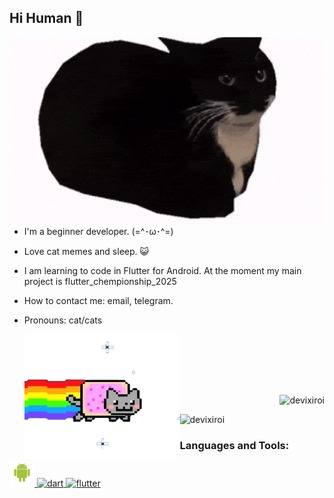## Hi Human 👋

<img align="right" alt="gif" widht="200" height="300" src="https://github.com/devIXiroI/devIXiroI/blob/main/maxwell-%D0%BC%D0%B0%D0%BA%D1%81%D0%B2%D0%B5%D0%BB.gif">

- I'm a beginner developer.  (=^･ω･^=)

- Love cat memes and sleep. 😺

- I am learning to code in Flutter for Android. At the moment my main project is flutter_chempionship_2025

- How to contact me: email, telegram.

- Pronouns: cat/cats
 
  <img align="left" alt="gif" widht="200" height="200" src="https://github.com/devIXiroI/devIXiroI/blob/main/%D0%9D%D0%B0%D0%B9%D0%B4%D0%B5%D0%BD%D0%BE%20%D0%BD%D0%B0%20GIFER.gif">
## ㅤㅤㅤㅤㅤㅤㅤㅤㅤㅤㅤ
ㅤㅤㅤ
<p>&nbsp;<img align="right" src="https://github-readme-stats.vercel.app/api?username=devixiroi&show_icons=true&locale=en" alt="devixiroi" /></p>



<p align="left"> <img src="https://komarev.com/ghpvc/?username=devixiroi&label=Profile%20views&color=0e75b6&style=flat" alt="devixiroi" /> </p>
<h3 align="left">Languages and Tools:</h3>
<p align="left"> <a href="https://developer.android.com" target="_blank" rel="noreferrer"> <img src="https://raw.githubusercontent.com/devicons/devicon/master/icons/android/android-original-wordmark.svg" alt="android" width="40" height="40"/> </a> <a href="https://dart.dev" target="_blank" rel="noreferrer"> <img src="https://www.vectorlogo.zone/logos/dartlang/dartlang-icon.svg" alt="dart" width="40" height="40"/> </a> <a href="https://flutter.dev" target="_blank" rel="noreferrer"> <img src="https://www.vectorlogo.zone/logos/flutterio/flutterio-icon.svg" alt="flutter" width="40" height="40"/> </a> </p>
